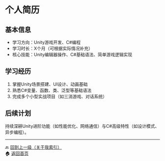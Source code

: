 # 个人简历

## 基本信息
- 学习方向：Unity游戏开发、C#编程
- 学习时长：X个月（可根据实际情况补充）
- 核心技能：Unity编辑器操作、C#基础语法、简单游戏逻辑实现

## 学习经历
1. 掌握Unity场景搭建、UI设计、动画基础
2. 熟悉C#变量、函数、类、泛型等基础语法
3. 完成多个小型实战项目（如三消游戏、对话系统）

## 后续计划
持续深耕Unity进阶功能（如性能优化、网络通信）与C#高级特性（如设计模式、异步编程）。

---
🔙 [回到上一级（关于我索引）](index.md)  
🏠 [返回首页](../../index.md)
